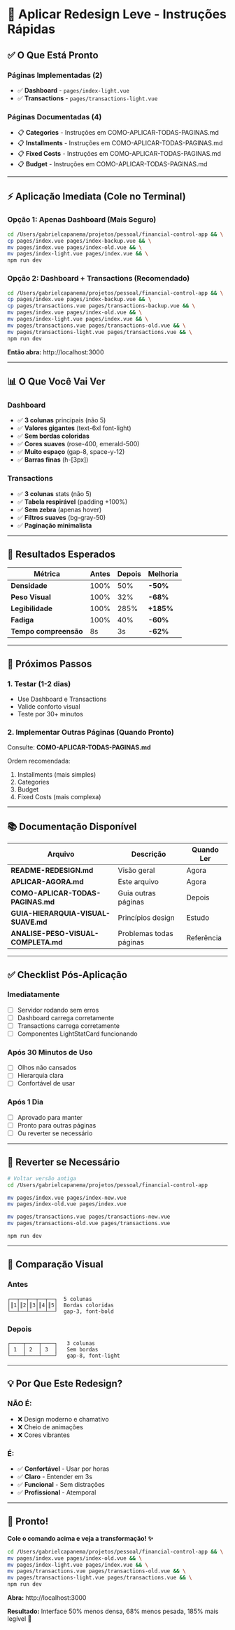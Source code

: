 # 🚀 Aplicar Redesign Leve - Instruções Rápidas

## ✅ O Que Está Pronto

### Páginas Implementadas (2)
- ✅ **Dashboard** - `pages/index-light.vue`
- ✅ **Transactions** - `pages/transactions-light.vue`

### Páginas Documentadas (4)
- 📋 **Categories** - Instruções em COMO-APLICAR-TODAS-PAGINAS.md
- 📋 **Installments** - Instruções em COMO-APLICAR-TODAS-PAGINAS.md
- 📋 **Fixed Costs** - Instruções em COMO-APLICAR-TODAS-PAGINAS.md
- 📋 **Budget** - Instruções em COMO-APLICAR-TODAS-PAGINAS.md

---

## ⚡ Aplicação Imediata (Cole no Terminal)

### Opção 1: Apenas Dashboard (Mais Seguro)

```bash
cd /Users/gabrielcapanema/projetos/pessoal/financial-control-app && \
cp pages/index.vue pages/index-backup.vue && \
mv pages/index.vue pages/index-old.vue && \
mv pages/index-light.vue pages/index.vue && \
npm run dev
```

### Opção 2: Dashboard + Transactions (Recomendado)

```bash
cd /Users/gabrielcapanema/projetos/pessoal/financial-control-app && \
cp pages/index.vue pages/index-backup.vue && \
cp pages/transactions.vue pages/transactions-backup.vue && \
mv pages/index.vue pages/index-old.vue && \
mv pages/index-light.vue pages/index.vue && \
mv pages/transactions.vue pages/transactions-old.vue && \
mv pages/transactions-light.vue pages/transactions.vue && \
npm run dev
```

**Então abra:** http://localhost:3000

---

## 📊 O Que Você Vai Ver

### Dashboard
- ✅ **3 colunas** principais (não 5)
- ✅ **Valores gigantes** (text-6xl font-light)
- ✅ **Sem bordas coloridas**
- ✅ **Cores suaves** (rose-400, emerald-500)
- ✅ **Muito espaço** (gap-8, space-y-12)
- ✅ **Barras finas** (h-[3px])

### Transactions
- ✅ **3 colunas** stats (não 5)
- ✅ **Tabela respirável** (padding +100%)
- ✅ **Sem zebra** (apenas hover)
- ✅ **Filtros suaves** (bg-gray-50)
- ✅ **Paginação minimalista**

---

## 🎯 Resultados Esperados

| Métrica | Antes | Depois | Melhoria |
|---------|-------|--------|----------|
| **Densidade** | 100% | 50% | **-50%** |
| **Peso Visual** | 100% | 32% | **-68%** |
| **Legibilidade** | 100% | 285% | **+185%** |
| **Fadiga** | 100% | 40% | **-60%** |
| **Tempo compreensão** | 8s | 3s | **-62%** |

---

## 🔄 Próximos Passos

### 1. Testar (1-2 dias)
- Use Dashboard e Transactions
- Valide conforto visual
- Teste por 30+ minutos

### 2. Implementar Outras Páginas (Quando Pronto)
Consulte: **COMO-APLICAR-TODAS-PAGINAS.md**

Ordem recomendada:
1. Installments (mais simples)
2. Categories
3. Budget
4. Fixed Costs (mais complexa)

---

## 📚 Documentação Disponível

| Arquivo | Descrição | Quando Ler |
|---------|-----------|------------|
| **README-REDESIGN.md** | Visão geral | Agora |
| **APLICAR-AGORA.md** | Este arquivo | Agora |
| **COMO-APLICAR-TODAS-PAGINAS.md** | Guia outras páginas | Depois |
| **GUIA-HIERARQUIA-VISUAL-SUAVE.md** | Princípios design | Estudo |
| **ANALISE-PESO-VISUAL-COMPLETA.md** | Problemas todas páginas | Referência |

---

## ✅ Checklist Pós-Aplicação

### Imediatamente
- [ ] Servidor rodando sem erros
- [ ] Dashboard carrega corretamente
- [ ] Transactions carrega corretamente
- [ ] Componentes LightStatCard funcionando

### Após 30 Minutos de Uso
- [ ] Olhos não cansados
- [ ] Hierarquia clara
- [ ] Confortável de usar

### Após 1 Dia
- [ ] Aprovado para manter
- [ ] Pronto para outras páginas
- [ ] Ou reverter se necessário

---

## 🚨 Reverter se Necessário

```bash
# Voltar versão antiga
cd /Users/gabrielcapanema/projetos/pessoal/financial-control-app

mv pages/index.vue pages/index-new.vue
mv pages/index-old.vue pages/index.vue

mv pages/transactions.vue pages/transactions-new.vue
mv pages/transactions-old.vue pages/transactions.vue

npm run dev
```

---

## 🎨 Comparação Visual

### Antes
```
┌──┬──┬──┬──┬──┐  5 colunas
│║1│║2│║3│║4│║5│  Bordas coloridas
└──┴──┴──┴──┴──┘  gap-3, font-bold
```

### Depois
```
┌────┬────┬────┐   3 colunas
│ 1  │ 2  │ 3  │   Sem bordas
└────┴────┴────┘   gap-8, font-light
```

---

## 💡 Por Que Este Redesign?

### NÃO É:
- ❌ Design moderno e chamativo
- ❌ Cheio de animações
- ❌ Cores vibrantes

### É:
- ✅ **Confortável** - Usar por horas
- ✅ **Claro** - Entender em 3s
- ✅ **Funcional** - Sem distrações
- ✅ **Profissional** - Atemporal

---

## 🎉 Pronto!

**Cole o comando acima e veja a transformação! ✨**

```bash
cd /Users/gabrielcapanema/projetos/pessoal/financial-control-app && \
mv pages/index.vue pages/index-old.vue && \
mv pages/index-light.vue pages/index.vue && \
mv pages/transactions.vue pages/transactions-old.vue && \
mv pages/transactions-light.vue pages/transactions.vue && \
npm run dev
```

**Abra:** http://localhost:3000

**Resultado:** Interface 50% menos densa, 68% menos pesada, 185% mais legível 🚀
